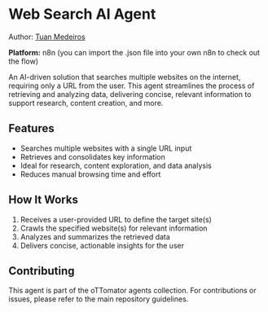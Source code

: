 # Web Search AI Agent

Author: [Tuan Medeiros](https://www.youtube.com/@tuanmedeiros)

**Platform:** n8n (you can import the .json file into your own n8n to check out the flow)

An AI-driven solution that searches multiple websites on the internet, requiring only a URL from the user. This agent streamlines the process of retrieving and analyzing data, delivering concise, relevant information to support research, content creation, and more.

## Features

- Searches multiple websites with a single URL input  
- Retrieves and consolidates key information  
- Ideal for research, content exploration, and data analysis  
- Reduces manual browsing time and effort  

## How It Works

1. Receives a user-provided URL to define the target site(s)  
2. Crawls the specified website(s) for relevant information  
3. Analyzes and summarizes the retrieved data  
4. Delivers concise, actionable insights for the user  

## Contributing

This agent is part of the oTTomator agents collection. For contributions or issues, please refer to the main repository guidelines.


